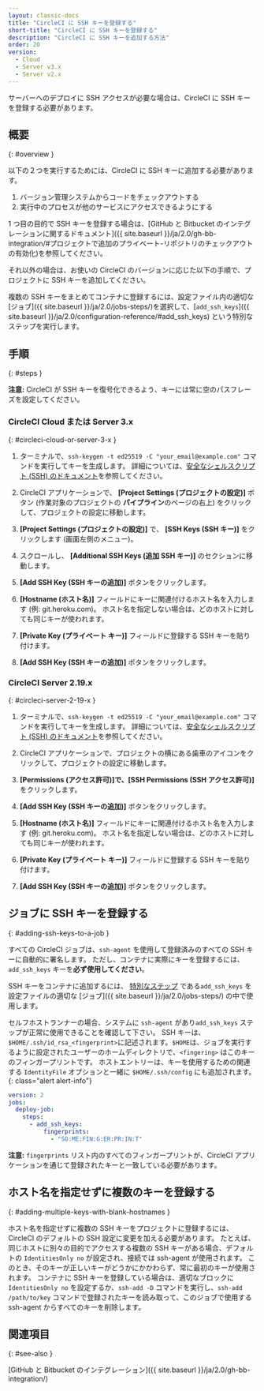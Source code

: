 ```yaml
---
layout: classic-docs
title: "CircleCI に SSH キーを登録する"
short-title: "CircleCI に SSH キーを登録する"
description: "CircleCI に SSH キーを追加する方法"
order: 20
version:
  - Cloud
  - Server v3.x
  - Server v2.x
---
```


サーバーへのデプロイに SSH アクセスが必要な場合は、CircleCI に SSH キーを登録する必要があります。

## 概要
{: #overview }

以下の２つを実行するためには、CircleCI に SSH キーに追加する必要があります。

1. バージョン管理システムからコードをチェックアウトする
2. 実行中のプロセスが他のサービスにアクセスできるようにする

1 つ目の目的で SSH キーを登録する場合は、[GitHub と Bitbucket のインテグレーションに関するドキュメント]({{ site.baseurl }}/ja/2.0/gh-bb-integration/#プロジェクトで追加のプライベート-リポジトリのチェックアウトの有効化)を参照してください。

それ以外の場合は、お使いの CircleCI のバージョンに応じた以下の手順で、プロジェクトに SSH キーを追加してください。

複数の SSH キーをまとめてコンテナに登録するには、設定ファイル内の適切な[ジョブ]({{ site.baseurl }}/ja/2.0/jobs-steps/)を選択して、[`add_ssh_keys`]({{ site.baseurl }}/ja/2.0/configuration-reference/#add_ssh_keys) という特別なステップを実行します。

## 手順
{: #steps }

**注意:** CircleCI が SSH キーを復号化できるよう、キーには常に空のパスフレーズを設定してください。

### CircleCI Cloud または Server 3.x
{: #circleci-cloud-or-server-3-x }

1. ターミナルで、`ssh-keygen -t ed25519 -C "your_email@example.com"` コマンドを実行してキーを生成します。 詳細については、[安全なシェルスクリプト (SSH) のドキュメント](https://www.ssh.com/ssh/keygen/)を参照してください。

2. CircleCI アプリケーションで、 **[Project Settings (プロジェクトの設定)]** ボタン (作業対象のプロジェクトの **パイプライン**のページの右上) をクリックして、プロジェクトの設定に移動します。

3. **[Project Settings (プロジェクトの設定)]** で、 **[SSH Keys (SSH キー)]** をクリックします (画面左側のメニュー)。

4. スクロールし、 **[Additional SSH Keys (追加 SSH キー)]** のセクションに移動します。

5. **[Add SSH Key (SSH キーの追加)]** ボタンをクリックします。

6. **[Hostname (ホスト名)]** フィールドにキーに関連付けるホスト名を入力します (例: git.heroku.com)。 ホスト名を指定しない場合は、どのホストに対しても同じキーが使われます。

7. **[Private Key (プライベート キー)]** フィールドに登録する SSH キーを貼り付けます。

8. **[Add SSH Key (SSH キーの追加)]** ボタンをクリックします。

### CircleCI Server 2.19.x
{: #circleci-server-2-19-x }

1. ターミナルで、`ssh-keygen -t ed25519 -C "your_email@example.com"` コマンドを実行してキーを生成します。 詳細については、[安全なシェルスクリプト (SSH) のドキュメント](https://www.ssh.com/ssh/keygen/)を参照してください。

2. CircleCI アプリケーションで、プロジェクトの横にある歯車のアイコンをクリックして、プロジェクトの設定に移動します。

2. **[Permissions (アクセス許可)]**で、**[SSH Permissions (SSH アクセス許可)]** をクリックします。

3. **[Add SSH Key (SSH キーの追加)]** ボタンをクリックします。

4. **[Hostname (ホスト名)]** フィールドにキーに関連付けるホスト名を入力します (例: git.heroku.com)。 ホスト名を指定しない場合は、どのホストに対しても同じキーが使われます。

5. **[Private Key (プライベート キー)]** フィールドに登録する SSH キーを貼り付けます。

6. **[Add SSH Key (SSH キーの追加)]** ボタンをクリックします。

## ジョブに SSH キーを登録する
{: #adding-ssh-keys-to-a-job }

すべての CircleCI ジョブは、`ssh-agent` を使用して登録済みのすべての SSH キーに自動的に署名します。 ただし、コンテナに実際にキーを登録するには、`add_ssh_keys` キーを**必ず使用してください**。

SSH キーをコンテナに追加するには、 [特別なステップ]({{site.baseurl}}/ja/2.0/configuration-reference/#add_ssh_keys) である`add_ssh_keys` を設定ファイルの適切な [ジョブ]({{ site.baseurl }}/ja/2.0/jobs-steps/) の中で使用します。

セルフホストランナーの場合、システムに `ssh-agent`  があり`add_ssh_keys` ステップが正常に使用できることを確認して下さい。 SSH キーは、`$HOME/.ssh/id_rsa_<fingerprint>`に記述されます。`$HOME`は、ジョブを実行するように設定されたユーザーのホームディレクトリで、`<fingering>` はこのキーのフィンガープリントです。 ホストエントリーは、キーを使用するための関連する `IdentityFile` オプションと一緒に `$HOME/.ssh/config` にも追加されます。
{: class="alert alert-info"}

```yaml
version: 2
jobs:
  deploy-job:
    steps:
      - add_ssh_keys:
          fingerprints:
            - "SO:ME:FIN:G:ER:PR:IN:T"
```

**注意:** `fingerprints` リスト内のすべてのフィンガープリントが、CircleCI アプリケーションを通じて登録されたキーと一致している必要があります。

## ホスト名を指定せずに複数のキーを登録する
{: #adding-multiple-keys-with-blank-hostnames }

ホスト名を指定せずに複数の SSH キーをプロジェクトに登録するには、CircleCI のデフォルトの SSH 設定に変更を加える必要があります。 たとえば、同じホストに別々の目的でアクセスする複数の SSH キーがある場合、デフォルトの `IdentitiesOnly no` が設定され、接続では ssh-agent が使用されます。 このとき、そのキーが正しいキーがどうかにかかわらず、常に最初のキーが使用されます。 コンテナに SSH キーを登録している場合は、適切なブロックに `IdentitiesOnly no` を設定するか、`ssh-add -D` コマンドを実行し、`ssh-add /path/to/key` コマンドで登録されたキーを読み取って、このジョブで使用する ssh-agent からすべてのキーを削除します。

## 関連項目
{: #see-also }

[GitHub と Bitbucket のインテグレーション]({{ site.baseurl }}/ja/2.0/gh-bb-integration/)
